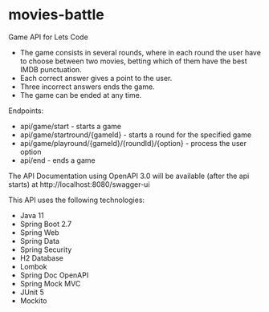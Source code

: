 # movies-battle
Game API for Lets Code

- The game consists in several rounds, where in each round the user have to choose between two 
movies, betting which of them have the best IMDB punctuation.
- Each correct answer gives a point to the user.
- Three incorrect answers ends the game.
- The game can be ended at any time.

Endpoints:

- api/game/start - starts a game
- api/game/startround/{gameId} - starts a round for the specified game
- api/game/playround/{gameId}/{roundId}/{option} - process the user option
- api/end - ends a game

The API Documentation using OpenAPI 3.0 will be available (after the api starts) at http://localhost:8080/swagger-ui

This API uses the following technologies:
- Java 11
- Spring Boot 2.7
- Spring Web
- Spring Data 
- Spring Security
- H2 Database
- Lombok
- Spring Doc OpenAPI
- Spring Mock MVC
- JUnit 5
- Mockito
